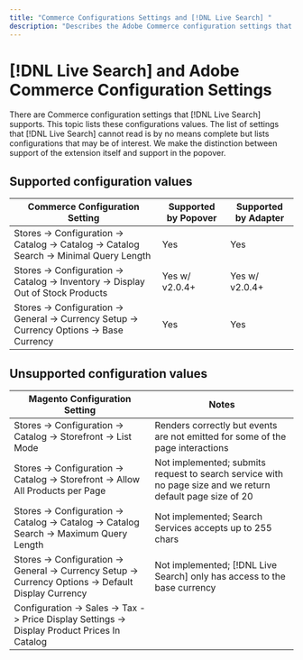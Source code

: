 ```yaml
---
title: "Commerce Configurations Settings and [!DNL Live Search] "
description: "Describes the Adobe Commerce configuration settings that [!DNL Live Search] can read."
---
```

# [!DNL Live Search] and Adobe Commerce Configuration Settings

There are Commerce configuration settings that [!DNL Live Search] supports. This topic lists these configurations values.
The list of settings that [!DNL Live Search] cannot read is by no means complete but lists configurations that may be of interest.
We make the distinction between support of the extension itself and support in the popover.

## Supported configuration values

|Commerce Configuration Setting|Supported by Popover|Supported by Adapter|
|---|---|---|
|Stores -> Configuration -> Catalog -> Catalog -> Catalog Search -> Minimal Query Length|Yes|Yes|
|Stores -> Configuration -> Catalog -> Inventory -> Display Out of Stock Products|Yes w/ v2.0.4+|Yes w/ v2.0.4+|
|Stores -> Configuration -> General -> Currency Setup -> Currency Options -> Base Currency|Yes|Yes|

## Unsupported configuration values

|Magento Configuration Setting|Notes|
|---|---|
|Stores -> Configuration -> Catalog -> Storefront -> List Mode|Renders correctly but events are not emitted for some of the page interactions|
|Stores -> Configuration -> Catalog -> Storefront -> Allow All Products per Page|Not implemented; submits request to search service with no page size and we return default page size of 20|
|Stores -> Configuration -> Catalog -> Catalog -> Catalog Search -> Maximum Query Length|Not implemented; Search Services accepts up to 255 chars|
|Stores -> Configuration -> General -> Currency Setup -> Currency Options -> Default Display Currency|Not implemented; [!DNL Live Search] only has access to the base currency|
|Configuration -> Sales -> Tax -> Price Display Settings -> Display Product Prices In Catalog||
